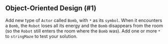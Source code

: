 ## Object-Oriented Design (#1)

Add new type of `Actor` called `Bomb`, with `*` as its `symbol`. When it
encounters a `Bomb`, the `Robot` loses all its energy and the `Bomb` disappears
from the room (so the `Robot` still enters the room where the `Bomb` was). Add
one or more `*` to `stringMaze` to test your solution.
